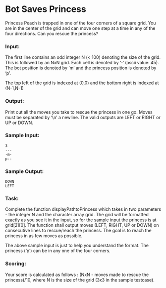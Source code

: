 Bot Saves Princess
==================

Princess Peach is trapped in one of the four corners of a square grid. You are in the center of the grid and can move one step at a time in any of the four directions. Can you rescue the princess?

### Input:

The first line contains an odd integer N (< 100) denoting the size of the grid. This is followed by an NxN grid. Each cell is denoted by ‘-‘ (ascii value: 45). The bot position is denoted by ‘m’ and the princess position is denoted by ‘p’.

The top left of the grid is indexed at (0,0) and the bottom right is indexed at (N-1,N-1)

### Output:

Print out all the moves you take to rescue the princess in one go. Moves must be separated by ‘\n’ a newline. The valid outputs are LEFT or RIGHT or UP or DOWN.

### Sample Input:

    3
    ---
    -m-
    p--

### Sample Output:

    DOWN
    LEFT

### Task:

Complete the function displayPathtoPrincess which takes in two parameters - the integer N and the character array grid. The grid will be formatted exactly as you see it in the input, so for the sample input the princess is at grid[2][0]. The function shall output moves (LEFT, RIGHT, UP or DOWN) on consecutive lines to rescue/reach the princess. The goal is to reach the princess in as few moves as possible.

The above sample input is just to help you understand the format. The princess (‘p’) can be in any one of the four corners.

### Scoring:

Your score is calculated as follows : (NxN - moves made to rescue the princess)/10, where N is the size of the grid (3x3 in the sample testcase).
